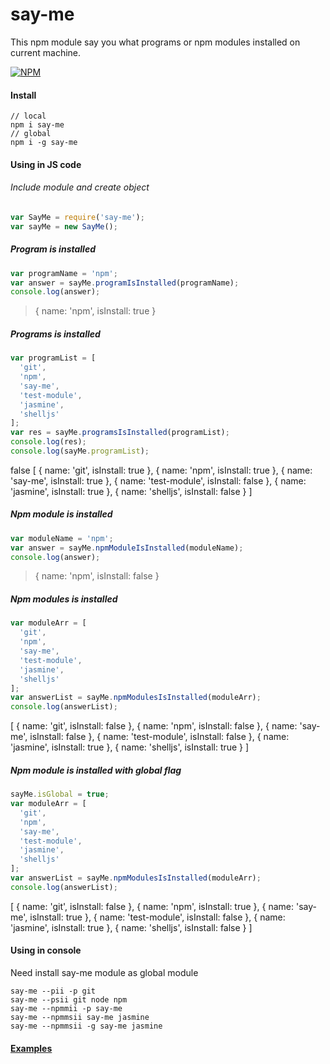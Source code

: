 say-me
======
This npm module say you what programs or npm modules installed on current machine.

[![NPM](https://nodei.co/npm/say-me.png?downloads=true&downloadRank=true&stars=true)](https://nodei.co/npm/testimonial/)

#### Install
```
// local
npm i say-me
// global
npm i -g say-me
```

#### Using in JS code
###### Include module and create object
```javascript
var SayMe = require('say-me');
var sayMe = new SayMe();
```

##### Program is installed
```javascript
var programName = 'npm';
var answer = sayMe.programIsInstalled(programName);
console.log(answer);
```

> { name: 'npm', isInstall: true }

##### Programs is installed
```javascript
var programList = [
  'git',
  'npm',
  'say-me',
  'test-module',
  'jasmine',
  'shelljs'
];
var res = sayMe.programsIsInstalled(programList);
console.log(res);
console.log(sayMe.programList);
```

>
false
[ { name: 'git', isInstall: true },
  { name: 'npm', isInstall: true },
  { name: 'say-me', isInstall: true },
  { name: 'test-module', isInstall: false },
  { name: 'jasmine', isInstall: true },
  { name: 'shelljs', isInstall: false } ]

##### Npm module is installed
```javascript
var moduleName = 'npm';
var answer = sayMe.npmModuleIsInstalled(moduleName);
console.log(answer);
```

> { name: 'npm', isInstall: false }

##### Npm modules is installed
```javascript
var moduleArr = [
  'git',
  'npm',
  'say-me',
  'test-module',
  'jasmine',
  'shelljs'
];
var answerList = sayMe.npmModulesIsInstalled(moduleArr);
console.log(answerList);
```

>
[ { name: 'git', isInstall: false },
  { name: 'npm', isInstall: false },
  { name: 'say-me', isInstall: false },
  { name: 'test-module', isInstall: false },
  { name: 'jasmine', isInstall: true },
  { name: 'shelljs', isInstall: true } ]

##### Npm module is installed with global flag
```javascript
sayMe.isGlobal = true;
var moduleArr = [
  'git',
  'npm',
  'say-me',
  'test-module',
  'jasmine',
  'shelljs'
];
var answerList = sayMe.npmModulesIsInstalled(moduleArr);
console.log(answerList);
```

>
[ { name: 'git', isInstall: false },
  { name: 'npm', isInstall: true },
  { name: 'say-me', isInstall: true },
  { name: 'test-module', isInstall: false },
  { name: 'jasmine', isInstall: true },
  { name: 'shelljs', isInstall: false } ]

#### Using in console
Need install say-me module as global module
```
say-me --pii -p git
say-me --psii git node npm
say-me --npmmii -p say-me
say-me --npmmsii say-me jasmine
say-me --npmmsii -g say-me jasmine
```


#### [Examples](https://github.com/AlekseyLeshko/say-me/tree/master/example)

